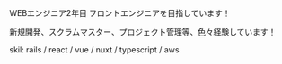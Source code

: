 WEBエンジニア2年目 フロントエンジニアを目指しています！

新規開発、スクラムマスター、プロジェクト管理等、色々経験しています！

skil: rails / react / vue / nuxt / typescript / aws
